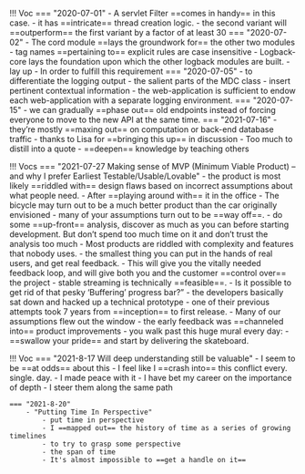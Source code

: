
!!! Voc
    === "2020-07-01"
        - A servlet Filter ==comes in handy== in this case.
        - it has ==intricate== thread creation logic.
        - the second variant will ==outperform== the first variant by a factor of at least 30
    === "2020-07-02"
        - The cord module ==lays the groundwork for== the other two modules
        - tag names ==pertaining to== explicit rules are case insensitive
        - Logback-core lays the foundation upon which the other logback modules are built. 
            - lay up
        - In order to fulfill this requirement
    === "2020-07-05"
        - to differentiate the logging output
        - the salient parts of the MDC class
        - insert pertinent contextual information
        - the web-application is sufficient to endow each web-application with a separate logging environment.
    === "2020-07-15"
        - we can gradually ==phase out== old endpoints instead of forcing everyone to move to the new API at the same time. 
    === "2021-07-16"
        - they’re mostly ==maxing out== on computation or back-end database traffic
        - thanks to Lisa for ==bringing this up== in discussion
        - Too much to distill into a quote
        - ==deepen== knowledge by teaching others

!!! Vocs
    === "2021-07-27 Making sense of MVP (Minimum Viable Product) – and why I prefer Earliest Testable/Usable/Lovable"
        - the product is most likely ==riddled with== design flaws based on incorrect assumptions about what people need. 
        - After ==playing around with== it in the office
        - The bicycle may turn out to be a much better product than the car originally envisioned
        - many of your assumptions turn out to be ==way off==.
        - do some ==up-front== analysis, discover as much as you can before starting development. But don’t spend too much time on it and don’t trust the analysis too much 
        - Most products are riddled with complexity and features that nobody uses.
        - the smallest thing you can put in the hands of real users, and get real feedback. 
        - This will give you the vitally needed feedback loop, and will give both you and the customer ==control over== the project
        - stable streaming is technically ==feasible==.
        - Is it possible to get rid of that pesky ‘Buffering’ progress bar?”
        - the developers basically sat down and hacked up a technical prototype
        - one of their previous attempts took 7 years from ==inception== to first release. 
        - Many of our assumptions flew out the window
        - the early feedback was ==channeled into== product improvements
        - you walk past this huge mural every day:
        - ==swallow your pride== and start by delivering the skateboard.
        
!!! Voc
    === "2021-8-17 Will deep understanding still be valuable"
        - I seem to be ==at odds== about this
        - I feel like I ==crash into== this conflict every. single. day.
        - I made peace with it
        - I have bet my career on the importance of depth
        - I steer them along the same path
        
    === "2021-8-20"
        - "Putting Time In Perspective"
            - put time in perspective
            - I ==mapped out== the history of time as a series of growing timelines
            - to try to grasp some perspective
            - the span of time
            - It's almost impossible to ==get a handle on it==
        
        